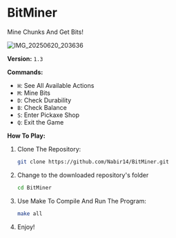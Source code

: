 # BitMiner
Mine Chunks And Get Bits!

![IMG_20250620_203636](https://github.com/user-attachments/assets/ef83e692-ad74-49c7-8792-a9b96e4f1c26)

**Version:** `1.3`

**Commands:**
- `H`: See All Available Actions
- `M`: Mine Bits
- `D`: Check Durability
- `B`: Check Balance
- `S`: Enter Pickaxe Shop
- `Q`: Exit the Game

**How To Play:**
1. Clone The Repository:
   ```sh
   git clone https://github.com/Nabir14/BitMiner.git
   ```

2. Change to the downloaded repository's folder
   ```sh
   cd BitMiner
   ```
   
3. Use Make To Compile And Run The Program:
   ```sh
   make all
   ```
   
4. Enjoy! 
